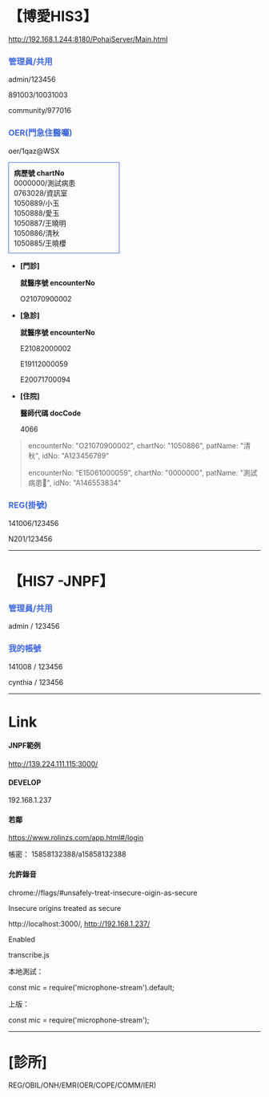 # 【博愛HIS3】

http://192.168.1.244:8180/PohaiServer/Main.html



### <span style='color:royalblue'>管理員/共用</span>

admin/123456

891003/10031003

community/977016



### <span style='color:royalblue'>OER(門急住醫囑)</span>

oer/1qaz@WSX

<div style='border:1px solid royalblue;padding:10px;width:200px'>
<b>
 病歷號 chartNo
</b><br>
0000000/測試病患<br>
0763028/資訊室<br>
1050889/小玉<br>
1050888/愛玉<br>
1050887/王曉明<br>
1050886/清秋<br>
1050885/王曉櫻
</div>


- **[門診]**

  **就醫序號 encounterNo**

  O21070900002

- **[急診]**

  **就醫序號 encounterNo**

  E21082000002

  E19112000059

  E20071700094

- **[住院]**

  **醫師代碼 docCode**
  
  4066

>  encounterNo: "O21070900002", chartNo: "1050886", patName: "清秋", idNo: "A123456789"
>
>  encounterNo: "E15061000059", chartNo: "0000000", patName: "測試病患", idNo: "A146553834"



### <span style='color:royalblue'>REG(掛號)</span>

141006/123456

N201/123456



------

# 【HIS7 -JNPF】

### <span style='color:royalblue'>管理員/共用</span>

admin / 123456



### <span style='color:royalblue'>我的帳號</span>

141008 / 123456

cynthia / 123456







------

# Link

#### JNPF範例

http://139.224.111.115:3000/



#### DEVELOP

192.168.1.237



#### 若鄰

https://www.rolinzs.com/app.html#/login

帳密： 15858132388/a15858132388



#### 允許錄音

chrome://flags/#unsafely-treat-insecure-oigin-as-secure

Insecure origins treated as secure

http://localhost:3000/, http://192.168.1.237/

Enabled



transcribe.js

本地測試：

const mic = require('microphone-stream').default;

上版：

const mic = require('microphone-stream');





------

# [診所]

REG/OBIL/ONH/EMR(OER/COPE/COMM/IER)



